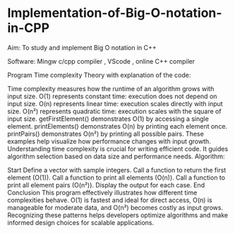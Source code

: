 # Implementation-of-Big-O-notation-in-CPP
Aim: To study and implement Big O notation in C++

Software: Mingw c/cpp compiler , VScode , online C++ compiler

Program Time complexity
Theory with explanation of the code:

Time complexity measures how the runtime of an algorithm grows with input size.
O(1) represents constant time: execution does not depend on input size.
O(n) represents linear time: execution scales directly with input size.
O(n²) represents quadratic time: execution scales with the square of input size.
getFirstElement() demonstrates O(1) by accessing a single element.
printElements() demonstrates O(n) by printing each element once.
printPairs() demonstrates O(n²) by printing all possible pairs.
These examples help visualize how performance changes with input growth.
Understanding time complexity is crucial for writing efficient code.
It guides algorithm selection based on data size and performance needs.
Algorithm:

Start
Define a vector with sample integers.
Call a function to return the first element (O(1)).
Call a function to print all elements (O(n)).
Call a function to print all element pairs (O(n²)).
Display the output for each case.
End
Conclusion
This program effectively illustrates how different time complexities behave. O(1) is fastest and ideal for direct access, O(n) is manageable for moderate data, and O(n²) becomes costly as input grows. Recognizing these patterns helps developers optimize algorithms and make informed design choices for scalable applications.
